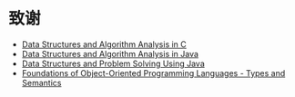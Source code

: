 # 致谢

- [Data Structures and Algorithm Analysis in C](http://users.cs.fiu.edu/~weiss/#dsaac2e)
- [Data Structures and Algorithm Analysis in Java](http://users.cs.fiu.edu/~weiss/#dsaajava3)
- [Data Structures and Problem Solving Using Java](http://users.cs.fiu.edu/~weiss/#dsj4)
- [Foundations of Object-Oriented Programming Languages - Types and Semantics](https://cs.pomona.edu/~kim/FOOLbook.html)
